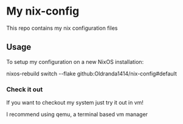 # My nix-config

This repo contains my nix configuration files

## Usage

To setup my configuration on a new NixOS installation:

nixos-rebuild switch --flake github:Oldranda1414/nix-config#default

### Check it out

If you want to checkout my system just try it out in vm!

I recommend using qemu, a terminal based vm manager

<!-- TODO ADD PRECISE COMMANDS -->
